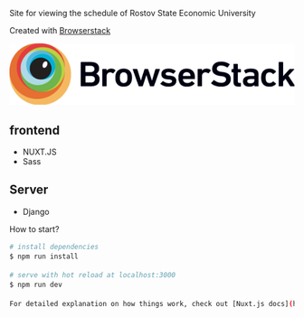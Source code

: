
Site for viewing the schedule of Rostov State Economic University



Created with [Browserstack](https://www.browserstack.com/)

![Alt text](Browserstack-logo@2x.png "Browserstack Logo")



## frontend
- NUXT.JS
- Sass

## Server
- Django
 
 
How to start?
``` bash
# install dependencies
$ npm run install

# serve with hot reload at localhost:3000
$ npm run dev

For detailed explanation on how things work, check out [Nuxt.js docs](https://nuxtjs.org).
```


